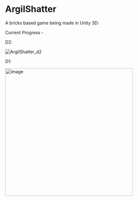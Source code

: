 # ArgilShatter

A bricks based game being made in Unity 3D:

Current Progress - 

D2:

![ArgilShatter_d2](https://github.com/mrigyasahai/ArgilShatter/assets/82597956/8b542913-4bd6-42fc-84eb-c9df613b3205)

D1:

<img width="411" alt="image" src="https://github.com/mrigyasahai/ArgilShatter/assets/82597956/954bc73f-cb07-4a95-b5eb-956069f4788b">

